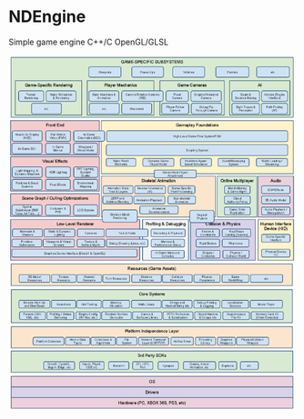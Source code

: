 # NDEngine
Simple game engine C++/C OpenGL/GLSL

![Alt text](RuntimeGameEngineArchitecture.png?raw=true "An Engine Architecture")
